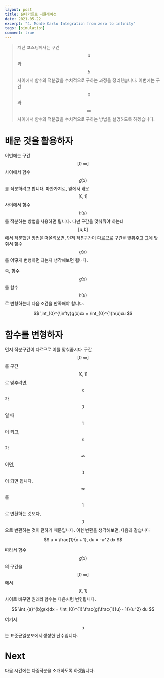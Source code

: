 ```yaml
---
layout: post
title: 몬테카를로 시뮬레이션
date: 2021-05-22
excerpt: "4. Monte Carlo Integration from zero to infinity"
tags: [simulation]
comment: true
---
```


> 지난 포스팅에서는 구간 $$a​$$과 $$b​$$사이에서 함수의 적분값을 수치적으로 구하는 과정을 정리했습니다. 이번에는 구간 $$0​$$와 $$\infty​$$사이에서 함수의 적분값을 수치적으로 구하는 방법을 설명하도록 하겠습니다.



# 배운 것을 활용하자
이번에는 구간 $$[0, \infty ]$$ 사이에서 함수 $$g(x)$$를 적분하려고 합니다. 마찬가지로, 앞에서 배운 $$[0, 1]$$ 사이에서 함수 $$h(u)$$를 적분하는 방법을 사용하면 됩니다. 다만 구간을 맞춰줘야 하는데 $$[a, b]$$에서 적분했던 방법을 떠올려보면, 먼저 적분구간이 다르므로 구간을 맞춰주고 그에 맞춰서 함수 $$g(x)$$를 어떻게 변형하면 되는지 생각해보면 됩니다.

즉, 함수 $$g(x)​$$를 함수 $$h(u)​$$로 변형하는데 다음 조건을 만족해야 합니다.

<p align='center'>
    $$
    \int_{0}^{\infty}g(x)dx = \int_{0}^{1}h(u)du
    $$
</p>


# 함수를 변형하자

먼저 적분구간이 다르므로 이를 맞춰줍시다. 구간 $$[0, \infty ]$$를 구간 $$[0, 1]$$로 맞추려면, $$x$$가 $$0$$ 일 때 $$1$$이 되고, $$x$$가 $$\infty$$ 이면, $$0$$이 되면 됩니다. $$\infty$$ 를 $$1$$로 변환하는 것보다, $$0$$으로 변환하는 것이 편하기 때문입니다. 이런 변환을 생각해보면, 다음과 같습니다



<p align='center'>
	$$
    u = \frac{1}{x + 1}, du = -u^2 dx 
    $$
</p>




따라서 함수 $$g(x)​$$의 구간을 $$[0, \infty ]​$$에서 $$[0, 1]​$$사이로 바꾸면 원래의 함수는 다음처럼 변형됩니다.



<p align='center'>
	$$
    \int_{a}^{b}g(x)dx = \int_{0}^{1} \frac{g(\frac{1}{u} - 1)}{u^2} du
    $$
</p>



여기서 $$u$$는 표준균일분포에서 생성한 난수입니다.



# Next

다음 시간에는 다중적분을 소개하도록 하겠습니다.
